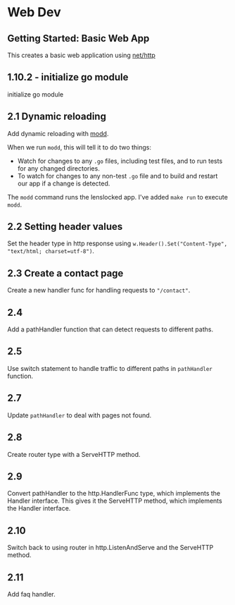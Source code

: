 # Web Dev

## Getting Started: Basic Web App

This creates a basic web application using [net/http](https://pkg.go.dev/net/http?utm_source=gopls)

## 1.10.2 - initialize go module

initialize go module

## 2.1 Dynamic reloading

Add dynamic reloading with [modd](https://github.com/cortesi/modd).

When we run `modd`, this will tell it to do two things:

- Watch for changes to any `.go` files, including test files, and to run tests for any changed directories.
- To watch for changes to any non-test `.go` file and to build and restart our app if a change is detected.

The `modd` command runs the lenslocked app. I've added `make run` to execute `modd`.

## 2.2 Setting header values

Set the header type in http response using `w.Header().Set("Content-Type", "text/html; charset=utf-8")`.

## 2.3 Create a contact page

Create a new handler func for handling requests to `"/contact"`.

## 2.4

Add a pathHandler function that can detect requests to different paths.

## 2.5

Use switch statement to handle traffic to different paths in `pathHandler` function.

## 2.7

Update `pathHandler` to deal with pages not found.

## 2.8

Create router type with a ServeHTTP method.

## 2.9

Convert pathHandler to the http.HandlerFunc type, which implements the Handler interface. This gives it the ServeHTTP method, which implements the Handler interface.

## 2.10

Switch back to using router in http.ListenAndServe and the ServeHTTP method.

## 2.11

Add faq handler.


